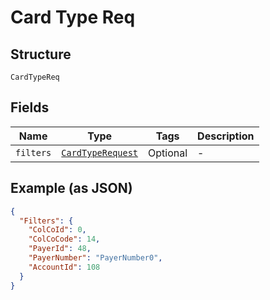 
# Card Type Req

## Structure

`CardTypeReq`

## Fields

| Name | Type | Tags | Description |
|  --- | --- | --- | --- |
| `filters` | [`CardTypeRequest`](../../doc/models/card-type-request.md) | Optional | - |

## Example (as JSON)

```json
{
  "Filters": {
    "ColCoId": 0,
    "ColCoCode": 14,
    "PayerId": 48,
    "PayerNumber": "PayerNumber0",
    "AccountId": 108
  }
}
```

